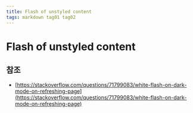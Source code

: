 ```yaml
---
title: Flash of unstyled content
tags: markdown tag01 tag02
---
```


# Flash of unstyled content

## 참조

* [https://stackoverflow.com/questions/71799083/white-flash-on-dark-mode-on-refreshing-page](https://stackoverflow.com/questions/71799083/white-flash-on-dark-mode-on-refreshing-page)
